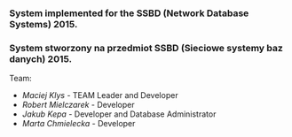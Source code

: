 ### System implemented for the SSBD (Network Database Systems) 2015.

### System stworzony na przedmiot SSBD (Sieciowe systemy baz danych) 2015.

Team:
* *Maciej Klys* - TEAM Leader and Developer
* *Robert Mielczarek* - Developer
* *Jakub Kepa* - Developer and Database Administrator
* *Marta Chmielecka* - Developer
